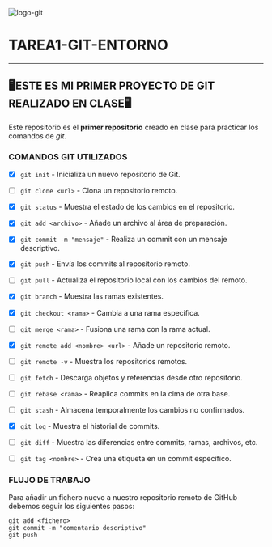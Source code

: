![logo-git](https://git-scm.com/images/logos/1color-lightbg@2x.png)

# TAREA1-GIT-ENTORNO
---
## 🖥️ESTE ES MI PRIMER PROYECTO DE GIT REALIZADO EN CLASE🖥️

Este repositorio es el __primer repositorio__ creado en clase para practicar los comandos de _git_.

### COMANDOS GIT UTILIZADOS

- [x] `git init` - Inicializa un nuevo repositorio de Git.
- [  ] `git clone <url>` - Clona un repositorio remoto.
- [x] `git status` - Muestra el estado de los cambios en el repositorio.
- [x] `git add <archivo>` - Añade un archivo al área de preparación.
- [x] `git commit -m "mensaje"` - Realiza un commit con un mensaje descriptivo.
- [x] `git push` - Envía los commits al repositorio remoto.
- [ ] `git pull` - Actualiza el repositorio local con los cambios del remoto.
- [x] `git branch` - Muestra las ramas existentes.
- [x] `git checkout <rama>` - Cambia a una rama específica.
- [ ] `git merge <rama>` - Fusiona una rama con la rama actual.
- [x] `git remote add <nombre> <url>` - Añade un repositorio remoto.
- [ ] `git remote -v` - Muestra los repositorios remotos.
- [ ] `git fetch` - Descarga objetos y referencias desde otro repositorio.
- [ ] `git rebase <rama>` - Reaplica commits en la cima de otra base.
- [ ] `git stash` - Almacena temporalmente los cambios no confirmados.
- [x] `git log` - Muestra el historial de commits.
- [ ] `git diff` - Muestra las diferencias entre commits, ramas, archivos, etc.
- [ ] `git tag <nombre>` - Crea una etiqueta en un commit específico.


### FLUJO DE TRABAJO

Para añadir un fichero nuevo a nuestro repositorio remoto de GitHub debemos seguir los siguientes pasos:

```git
git add <fichero>
git commit -m "comentario descriptivo"
git push